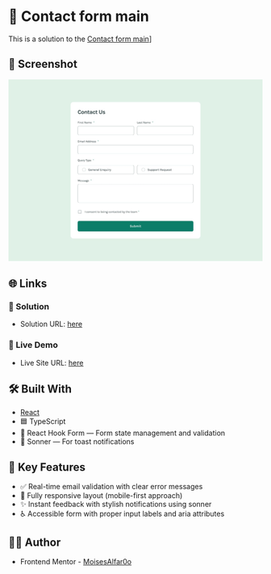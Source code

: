 # 📩 Contact form main

This is a solution to the [Contact form main](https://www.frontendmentor.io/challenges/contact-form--G-hYlqKJj)]

## 📸 Screenshot
![Design preview for the Contact form main](./src/assets/design/desktop-design.jpg)

## 🌐 Links

### 🚀 Solution
- Solution URL: [here](https://www.frontendmentor.io/solutions/contact-form-main-react-ts-IWREpMXybX)
### 🔗 Live Demo
- Live Site URL: [here](https://contact-form-six-teal.vercel.app/)


## 🛠️ Built With

- [React](https://reactjs.org/)
- 🟦 TypeScript
- 🔄 React Hook Form — Form state management and validation
- 🔔 Sonner — For toast notifications

## 🎯 Key Features

- ✅ Real-time email validation with clear error messages
- 📱 Fully responsive layout (mobile-first approach)
- ✨ Instant feedback with stylish notifications using sonner
- ♿️ Accessible form with proper input labels and aria attributes

## 👨‍💻 Author

- Frontend Mentor - [MoisesAlfar0o](https://www.frontendmentor.io/profile/MoisesAlfar0o)
